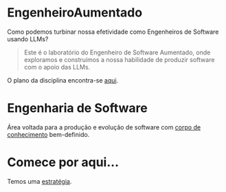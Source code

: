 # EngenheiroAumentado
Como podemos turbinar nossa efetividade como Engenheiros de Software usando LLMs?

> Este é o laboratório do Engenheiro de Software Aumentado, onde exploramos e construímos a nossa habilidade de produzir software com o apoio das LLMs.

O plano da disciplina encontra-se [aqui](docs/plano-topicos.pdf).


# Engenharia de Software

Área voltada para a produção e evolução de software com [corpo de conhecimento](https://www.computer.org/education/bodies-of-knowledge/software-engineering)
bem-definido.

# Comece por aqui...

Temos uma [estratégia](docs/estrategia.md).